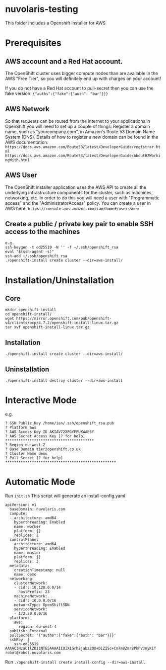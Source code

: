 <!--
  ~ Licensed to the Apache Software Foundation (ASF) under one
  ~ or more contributor license agreements.  See the NOTICE file
  ~ distributed with this work for additional information
  ~ regarding copyright ownership.  The ASF licenses this file
  ~ to you under the Apache License, Version 2.0 (the
  ~ "License"); you may not use this file except in compliance
  ~ with the License.  You may obtain a copy of the License at
  ~
  ~   http://www.apache.org/licenses/LICENSE-2.0
  ~
  ~ Unless required by applicable law or agreed to in writing,
  ~ software distributed under the License is distributed on an
  ~ "AS IS" BASIS, WITHOUT WARRANTIES OR CONDITIONS OF ANY
  ~ KIND, either express or implied.  See the License for the
  ~ specific language governing permissions and limitations
  ~ under the License.
  ~
-->
# nuvolaris-testing

This folder includes a Openshift Installer for AWS


# Prerequisites

## AWS account and a Red Hat account. 

The OpenShift cluster uses bigger compute nodes than are available in the AWS "Free Tier", 
so you will definitely end up with charges on your account! 

If you do not have a Red Hat account to pull-secret then you can use the fake version:
`{"auths":{"fake":{"auth": "bar"}}}`


## AWS Network
So that requests can be routed from the internet to your applications in OpenShift 
you will need to set up a couple of things:
Register a domain name, such as "yourcompany.com", in Amazon's Route 53 Domain Name System (DNS). 
Details of how to register a new domain can be found in the AWS documentation: 
`https://docs.aws.amazon.com/Route53/latest/DeveloperGuide/registrar.html`
`https://docs.aws.amazon.com/Route53/latest/DeveloperGuide/AboutHZWorkingWith.html`


## AWS User

The OpenShift installer application uses the AWS API to create all 
the underlying infrastructure components for the cluster, 
such as machines, networking, etc. 
In order to do this you will need a user with "Programmatic access" 
and the "AdministratorAccess" policy. 
You can create a user in AWS here: `https://console.aws.amazon.com/iam/home#/users$new` 

## Create a public / private key pair to enable SSH access to the machines

```
e.g.
ssh-keygen -t ed25519 -N '' -f ~/.ssh/openshift_rsa
eval "$(ssh-agent -s)"
ssh-add ~/.ssh/openshift_rsa
./openshift-install create cluster --dir=aws-install/
```

# Installation/Uninstallation

## Core
```
mkdir openshift-install
cd openshift-install/
wget https://mirror.openshift.com/pub/openshift-v4/clients/ocp/4.7.2/openshift-install-linux.tar.gz
tar xvf openshift-install-linux.tar.gz
```

## Installation
`./openshift-install create cluster --dir=aws-install/`

## Uninstallation
`./openshift-install destroy cluster --dir=aws-install`

# Interactive Mode
e.g.
```
? SSH Public Key /home/ian/.ssh/openshift_rsa.pub
? Platform aws
? AWS Access Key ID AKIAV72XFGYFFUXWAE5Y
? AWS Secret Access Key [? for help] ****************************************
? Region eu-west-2
? Base Domain tier2openshift.co.uk
? Cluster Name demo
? Pull Secret [? for help] **************************************************
```

# Automatic Mode

Run `init.sh`
This script will generate an install-config.yaml
```
apiVersion: v1
  baseDomain: nuvolaris.com
  compute:
  - architecture: amd64
    hyperthreading: Enabled
    name: worker
    platform: {}
    replicas: 2
  controlPlane:
    architecture: amd64
    hyperthreading: Enabled
    name: master
    platform: {}
    replicas: 3
  metadata:
    creationTimestamp: null
    name: demo
  networking:
    clusterNetwork:
    - cidr: 10.128.0.0/14
      hostPrefix: 23
    machineNetwork:
    - cidr: 10.0.0.0/16
    networkType: OpenShiftSDN
    serviceNetwork:
    - 172.30.0.0/16
  platform:
    aws:
      region: eu-west-4 
  publish: External
  pullSecret: '{"auths":{"fake":{"auth": "bar"}}}'
  sshKey: |
    ssh-ed25519 AAAAC3NzaC1lZDI1NTE5AAAAIIOIX1Grh2jabz2QX+DiZISc+Cm7m8ZmrBPkhVJnyKIf robot@robot.nuvolaris.com
```

Run `./openshift-install create install-config --dir=aws-install`





